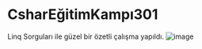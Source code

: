 # CsharEğitimKampı301


Linq Sorguları ile güzel bir özetli çalışma yapıldı.
![image](https://github.com/user-attachments/assets/19fe6ef3-cbfd-43a4-a04b-2acfd560ff83)
